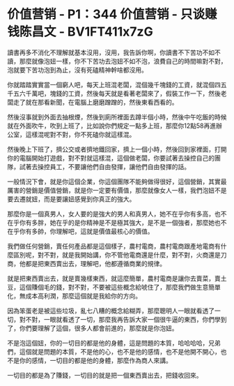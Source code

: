 # 价值营销 - P1：344 价值营销 - 只谈赚钱陈昌文 - BV1FT411x7zG

讀書再多不消化不理解就基本沒用，沒用，我告訴你啊，你讀書不下苦功不如不讀，那麼就像泡妞一樣，你不下苦功去泡妞不如不泡，浪費自己的時間嘛對不對，泡就要下苦功泡到為止，沒有死磕精神幹啥都沒用。

你就踏踏實實當一個窮人吧，每天上班混老闆，混個幾千塊錢的工資，就混個四五千五六千萬吧，塊錢的工資，然後每天就是看著老闆來了，假裝工作一下，然後老闆走了就在那看新聞，在電腦上磨磨蹭蹭的，然後東看西看的。

然後沒事就到外面去抽根煙，然後到廁所裡面去蹲半個小時，然後中午吃飯的時候就在外面吹牛，吹到上班了，比如說你們規定一點多上班，那麼你12點58再進辦公室，這樣混呢對不對，你不死磕你就這樣混。

然後晚上下班了，擠公交或者擠地鐵回家，擠上一個小時，然後回到家裡面，打開你的電腦開始打遊戲，對不對就這樣混，這個做老闆，你要試著去操控自己的團隊，試著去操控員工，不要讓他們自由發揮，讓他們自由發揮的話。

一般情況下會，就是你這個企業，你這個團隊不能夠做得很好，這個營銷，其實最厲害的營銷是價值營銷，就是你一定要有價值，那麼就像女人一樣，我們泡妞不是要去遷就妞，而是要讓妞感覺到你真正的強大。

那麼你是一個真男人，女人要的是強大的男人和真男人，她不在乎你有多高，也不在乎你有多胖，她在乎的是你精神是不是極其強大，是不是一個強者，那麼她也不在乎你有多帥，你理解吧，這就是價值最核心的價值。

我們做任何營銷，賣任何產品都是這個樣子，農村電商，農村電商跟產地電商有什麼區別呢，對不對，就是我開始講，你不管他電商還是什麼，對不對，火商還是刀商，他都是把東西賣出去，理解吧，他都遵循商業的規律。

就是把東西賣出去，就是賣幾樣東西，就這麼簡單，農村電商是讓你去賣菜，賣土豆，這個賺個毛的錢，對不對，不要被這些概念給唬住了，那麼我們做生意簡單化，無成本高利潤，那麼這個就是我給你的方向。

因為笨蛋老是被這些垃圾，亂七八糟的概念給糊弄，那麼聰明人一眼就看透了一切，對不對，一眼就看透了一切，那麼我再告訴大家一個很牛逼的東西，你們學到了，你們要理解了這個，很多人都會前進的，那麼就是你泡妞。

不是泡這個妞，你的一切目的都是他的身體，這是問題的本質，哈哈哈哈，兄弟們，這個就是問題的本質，不是他的心，也不是他的感情，也不是他開不開心，也不是你的感情，一切目的都是他的身體，那麼作為商人來講。

一切目的都是為了賺錢，一切目的就是把一個東西賣出去，把錢收回來。
